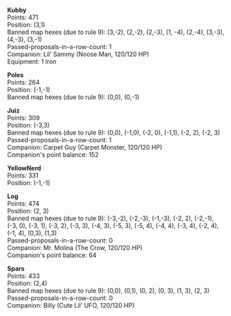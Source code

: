 **Kubby**  
Points: 471  
Position: (3,1)  
Banned map hexes (due to rule 9): (3,-2), (2,-2), (2,-3), (1, -4), (2,-4), (3,-3), (4,-3), (3,-1)  
Passed-proposals-in-a-row-count: 1  
Companion: Lil' Sammy (Noose Man, 120/120 HP)  
Equipment: 1 Iron

**Poles**  
Points: 264  
Position: (-1,-1)  
Banned map hexes (due to rule 9): (0,0), (0,-1)

**Juiz**  
Points: 309  
Position: (-3,3)  
Banned map hexes (due to rule 9): (0,0), (-1,0), (-2, 0), (-1,1), (-2, 2), (-2, 3)  
Passed-proposals-in-a-row-count: 1  
Companion: Carpet Guy (Carpet Monster, 120/120 HP)  
Companion's point balance: 152

**YellowNerd**  
Points: 331  
Position: (-1,-1)

**Log**  
Points: 474  
Position: (2, 3)  
Banned map hexes (due to rule 9): (-3,-2), (-2,-3), (-1,-3), (-2, 2), (-2,-1), (-3, 0), (-3, 1), (-3, 2), (-3, 3), (-4, 3), (-5, 3), (-5, 4), (-4, 4), (-3, 4), (-2, 4), (-1, 4), (0,3), (1,3)  
Passed-proposals-in-a-row-count: 0  
Companion: Mr. Molina (The Crow, 120/120 HP)  
Companion's point balance: 64

**Spars**  
Points: 433  
Position: (2,4)  
Banned map hexes (due to rule 9): (0,0), (0,1), (0, 2), (0, 3), (1, 3), (2, 3)  
Passed-proposals-in-a-row-count: 0  
Companion: Billy (Cute Lil' UFO, 120/120 HP)

